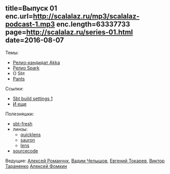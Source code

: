 title=Выпуск 01
enc.url=http://scalalaz.ru/mp3/scalalaz-podcast-1.mp3
enc.length=63337733
page=http://scalalaz.ru/series-01.html
date=2016-08-07
----
Темы:

- [Релиз-кандидат Akka](http://akka.io/news/2016/08/02/akka-%E2%80%A64.9-RC1-released.html)
- [Релиз Spark](https://exit.sc/?url=http%3A%2F%2Fspark.apache.org%2Freleases%2Fspark-release-2-0-0.html)
- О Sbt
- [Pants](http://www.pantsbuild.org/)

Ссылки:

- [Sbt build settings 1](https://github.com/sbt/sbt/pull/2524#issuecomment-202749479)
- [И еще](http://stackoverflow.com/questions/35067187/sbt-idiomatic-way-to-add-settings/35545637#35545637)

Полезняшки:

- [sbt-fresh](http://github.com/sbt/sbt-fresh)
- линзы: 
  - [quicklens](http://github.com/adamw/quicklens)
  - [sauron](http://github.com/pathikrit/sauron)
  - [lens](http://github.com/xdotai/lens)
- [sourcecode](http://github.com/lihaoyi/sourcecode)

Ведущие: [Алексей Романчук](http://github.com/13h3r), [Вадим Челышов](http://github.com/dos65),
[Евгений Токарев](http://github.com/strobe), [Виктор Тараненко](http://github.com/viktortnk)
[Алексей Фомкин](http://github.com/fomkin)


